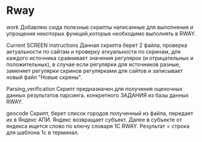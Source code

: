 # Rway
work
Добавляю сюда полезные скрипты написанные для выполнения и упрощения некоторых функций,которые необходимо выполнять в RWAY.

Current SCREEN instructions
Данная скрипта берет 2 файла, проверка актуальности по сайтам и проверку аткуальности по скринам,
для каждого источника сравнивает  значения регулярок (и отрицательных и положительных), в случае если регулярки
для источников разные,  заменяет регулярки скринов  регулярками для сайтов и записывает новый файл "Новые скрены". 

Parsing_verification
  Скрипт предназначен для  получения оценочных данных результатов парсинга. конкретного ЗАДАНИЯ из базы данных RWAY.

geocode
Скрипт, берет список  городов полученный из файла, передает их в Яндекс АПИ. Яндекс возвращает субъект. Далее в субъекте от яндекса ищется слово  по ключу словаря 1С RWAY. Результат = строка для шаблона 1с в терминал.
